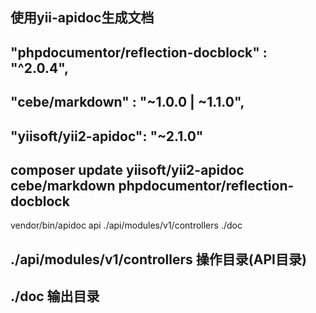 ## 使用yii-apidoc生成文档
##  "phpdocumentor/reflection-docblock" : "^2.0.4",
##  "cebe/markdown" : "~1.0.0 | ~1.1.0",
##  "yiisoft/yii2-apidoc": "~2.1.0"
## composer update yiisoft/yii2-apidoc cebe/markdown phpdocumentor/reflection-docblock

vendor/bin/apidoc api ./api/modules/v1/controllers ./doc
## ./api/modules/v1/controllers 操作目录(API目录)
## ./doc 输出目录
